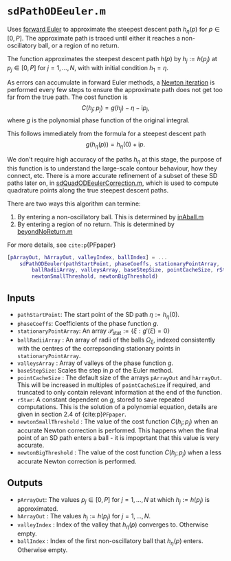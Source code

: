 # `sdPathODEeuler.m`

Uses [forward Euler](https://en.wikipedia.org/wiki/Euler_method) to approximate the steepest descent path $h_\eta(p)$ for $p\in[0,P]$. The approximate path is traced until either it reaches a non-oscillatory ball, or a region of no return.

The function approximates the steepest descent path $h(p)$ by $h_j:=h(p_j)$ at $p_j\in[0,P]$ for $j=1,\ldots,N$, with with initial condition $h_1=\eta$.

As errors can accumulate in forward Euler methods, a [Newton iteration](https://en.wikipedia.org/wiki/Newton%27s_method) is performed every few steps to ensure the approximate path does not get too far from the true path. The cost function is 
$$
C(h_j; p_j) = g(h_j) - \eta - \mathrm{i}p_j,
$$
where $g$ is the polynomial phase function of the original integral.

This follows immediately from the formula for a steepest descent path
$$
g(h_\eta(p)) = h_\eta(0) + \mathrm{i}p.
$$

We don't require high accuracy of the paths $h_\eta$ at this stage, the purpose of this function is to understand the large-scale contour behaviour, how they connect, etc. There is a more accurate refinement of a subset of these SD paths later on, in [sdQuadODEeulerCorrection.m](#sdQuadODEeulerCorrection.md), which is used to compute quadrature points along the true steepest descent paths.

There are two ways this algorithm can termine:
1. By entering a non-oscillatory ball. This is determined by [inAball.m](inAball.md)
2. By entering a region of no return. This is determined by [beyondNoReturn.m](beyondNoReturn.md)

For more details, see `cite:p`{PFpaper}

```matlab
[pArrayOut, hArrayOut, valleyIndex, ballIndex] = ...
    sdPathODEeuler(pathStartPoint, phaseCoeffs, stationaryPointArray, ...
        ballRadiiArray, valleysArray, baseStepSize, pointCacheSize, rStar,...
        newtonSmallThreshold, newtonBigThreshold)
```

## Inputs

* `pathStartPoint`: The start point of the SD path $\eta:=h_\eta(0)$.
* `phaseCoeffs`: Coefficients of the phase function $g$.
* `stationaryPointArray`: An array  $\mathcal{P}_{\mathrm{stat}}:=\{\xi:g'(\xi)=0\}$
* `ballRadiiArray` : An array of radii of the balls $\Omega_\xi$, indexed consistently with the centres of the correpsonding stationary points in `stationaryPointArray`.
* `valleysArray` : Array of valleys of the phase function $g$.
* `baseStepSize`: Scales the step in $p$ of the Euler method.
* `pointCacheSize` : The default size of the arrays `pArrayOut` and `hArrayOut`. This will be increased in multiples of `pointCacheSize` if required, and truncated to only contain relevant information at the end of the function.
* `rStar`: A constant dependent on $g$, stored to save repeated computations. This is the solution of a polynomial equation, details are given in section 2.4 of {cite:p}`PFpaper`.
* `newtonSmallThreshold` : The value of the cost function $C(h_j; p_j)$ when an accurate Newton correction is performed. This happens when the final point of an SD path enters a ball - it is impoprtant that this value is very accurate.
* `newtonBigThreshold` : The value of the cost function $C(h_j; p_j)$ when a less accurate Newton correction is performed.

## Outputs

* `pArrayOut`: The values $p_j\in[0,P]$ for $j=1,\ldots,N$ at which $h_j:=h(p_j)$ is approximated.
* `hArrayOut` : The values $h_j:=h(p_j)$ for $j=1,\ldots,N$.
* `valleyIndex` : Index of the valley that $h_\eta(p)$ converges to. Otherwise empty.
* `ballIndex` : Index of the first non-oscillatory ball that $h_\eta(p)$ enters. Otherwise empty.